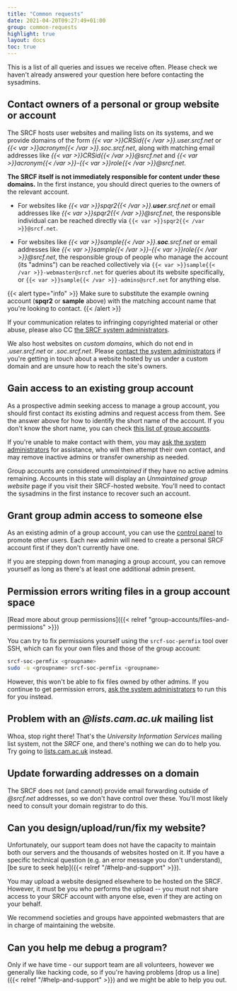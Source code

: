 ```yaml
---
title: "Common requests"
date: 2021-04-20T09:27:49+01:00
group: common-requests
highlight: true
layout: docs
toc: true
---
```


This is a list of all queries and issues we receive often. Please check we haven't already answered your question here before contacting the sysadmins.

## Contact owners of a personal or group website or account

The SRCF hosts user websites and mailing lists on its systems, and we
provide domains of the form *{{< var >}}CRSid{{< /var >}}.user.srcf.net*
or *{{< var >}}acronym{{< /var >}}.soc.srcf.net*, along with matching
email addresses like *{{< var >}}CRSid{{< /var >}}@srcf.net* and
*{{< var >}}acronym{{< /var >}}-{{< var >}}role{{< /var >}}@srcf.net*.

**The SRCF itself is not immediately responsible for content under these
domains.** In the first instance, you should direct queries to the
owners of the relevant account.

* For websites like *{{< var >}}spqr2{{< /var >}}.**user**.srcf.net*
  or email addresses like *{{< var >}}spqr2{{< /var >}}@srcf.net*,
  the responsible individual can be reached directly via
  `{{< var >}}spqr2{{< /var >}}@srcf.net`.

* For websites like *{{< var >}}sample{{< /var >}}.**soc**.srcf.net*
  or email addresses like
  *{{< var >}}sample{{< /var >}}-{{< var >}}role{{< /var >}}@srcf.net*,
  the responsible group of people who manage the account (its "admins")
  can be reached collectively via
  `{{< var >}}sample{{< /var >}}-webmaster@srcf.net` for queries about
  its website specifically, or
  `{{< var >}}sample{{< /var >}}-admins@srcf.net` for anything else.

{{< alert type="info" >}}
Make sure to substitute the example owning account (**spqr2** or
**sample** above) with the matching account name that you're looking to
contact.
{{< /alert >}}

If your communication relates to infringing copyrighted material or
other abuse, please also CC [the SRCF system
administrators](https://www.srcf.net/contact).

We also host websites on *custom domains*, which do not end in
*.user.srcf.net* or *.soc.srcf.net*.  Please [contact the system
administrators](https://www.srcf.net/contact) if you're getting in
touch about a website hosted by us under a custom domain and are
unsure how to reach the site's owners.

## Gain access to an existing group account

As a prospective admin seeking access to manage a group account, you
should first contact its existing admins and request access from them.
See the answer above for how to identify the short name of the account.
If you don't know the short name, you can check [this list of group
accounts](https://www.srcf.net/groups).

If you're unable to make contact with them, you may [ask the system
administrators](https://www.srcf.net/contact) for assistance, who will
then attempt their own contact, and may remove inactive admins or
transfer ownership as needed.

Group accounts are considered *unmaintained* if they have no active
admins remaining. Accounts in this state will display an *Unmaintained
group website* page if you visit their SRCF-hosted website. You'll need
to contact the sysadmins in the first instance to recover such an
account.

## Grant group admin access to someone else

As an existing admin of a group account, you can use the [control
panel](https://control.srcf.net) to promote other users. Each new admin
will need to create a personal SRCF account first if they don't
currently have one.

If you are stepping down from managing a group account, you can remove
yourself as long as there's at least one additional admin present.

## Permission errors writing files in a group account space

[Read more about group permissions]({{< relref "group-accounts/files-and-permissions" >}})

You can try to fix permissions yourself using the `srcf-soc-permfix`
tool over SSH, which can fix your own files and those of the group
account:

```bash
srcf-soc-permfix <groupname>
sudo -u <groupname> srcf-soc-permfix <groupname>
```

However, this won't be able to fix files owned by other admins. If you
continue to get permission errors, [ask the system
administrators](https://www.srcf.net/contact) to run this for you
instead.

## Problem with an *\@lists.cam.ac.uk* mailing list

Whoa, stop right there! That's the *University Information Services*
mailing list system, not the *SRCF* one, and there's nothing we can do
to help you. Try going to
[lists.cam.ac.uk](https://lists.cam.ac.uk/mailman/) instead.

## Update forwarding addresses on a domain

The SRCF does not (and cannot) provide email forwarding outside of
*\@srcf.net* addresses, so we don't have control over these. You'll
most likely need to consult your domain registrar to do this.

## Can you design/upload/run/fix my website?

Unfortunately, our support team does not have the capacity to maintain
both our servers and the thousands of websites hosted on it. If you have
a specific technical question (e.g. an error message you don't
understand), [be sure to seek help]({{< relref "/#help-and-support" >}}).

You may upload a website designed elsewhere to be hosted on the SRCF.
However, it must be you who performs the upload -- you must not share
access to your SRCF account with anyone else, even if they are acting on
your behalf.

We recommend societies and groups have appointed webmasters that are in charge of maintaining the website.

## Can you help me debug a program?

Only if we have time - our support team are all volunteers, however we
generally like hacking code, so if you're having problems [drop us a line]({{< relref "/#help-and-support" >}}) and we might be able to help you out.
